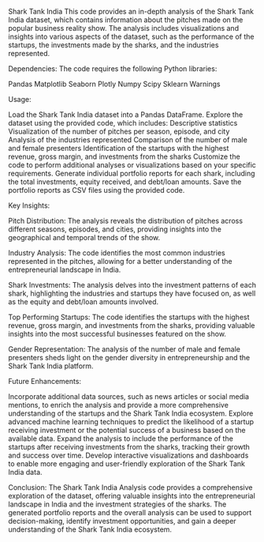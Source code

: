 Shark Tank India
This code provides an in-depth analysis of the Shark Tank India dataset, which contains information about the pitches made on the popular business reality show. The analysis includes visualizations and insights into various aspects of the dataset, such as the performance of the startups, the investments made by the sharks, and the industries represented.


Dependencies:
The code requires the following Python libraries:

Pandas
Matplotlib
Seaborn
Plotly
Numpy
Scipy
Sklearn
Warnings


Usage:

Load the Shark Tank India dataset into a Pandas DataFrame.
Explore the dataset using the provided code, which includes:
Descriptive statistics
Visualization of the number of pitches per season, episode, and city
Analysis of the industries represented
Comparison of the number of male and female presenters
Identification of the startups with the highest revenue, gross margin, and investments from the sharks
Customize the code to perform additional analyses or visualizations based on your specific requirements.
Generate individual portfolio reports for each shark, including the total investments, equity received, and debt/loan amounts.
Save the portfolio reports as CSV files using the provided code.


Key Insights:

Pitch Distribution: The analysis reveals the distribution of pitches across different seasons, episodes, and cities, providing insights into the geographical and temporal trends of the show.

Industry Analysis: The code identifies the most common industries represented in the pitches, allowing for a better understanding of the entrepreneurial landscape in India.

Shark Investments: The analysis delves into the investment patterns of each shark, highlighting the industries and startups they have focused on, as well as the equity and debt/loan amounts involved.

Top Performing Startups: The code identifies the startups with the highest revenue, gross margin, and investments from the sharks, providing valuable insights into the most successful businesses featured on the show.

Gender Representation: The analysis of the number of male and female presenters sheds light on the gender diversity in entrepreneurship and the Shark Tank India platform.


Future Enhancements:

Incorporate additional data sources, such as news articles or social media mentions, to enrich the analysis and provide a more comprehensive understanding of the startups and the Shark Tank India ecosystem.
Explore advanced machine learning techniques to predict the likelihood of a startup receiving investment or the potential success of a business based on the available data.
Expand the analysis to include the performance of the startups after receiving investments from the sharks, tracking their growth and success over time.
Develop interactive visualizations and dashboards to enable more engaging and user-friendly exploration of the Shark Tank India data.


Conclusion:
The Shark Tank India Analysis code provides a comprehensive exploration of the dataset, offering valuable insights into the entrepreneurial landscape in India and the investment strategies of the sharks. The generated portfolio reports and the overall analysis can be used to support decision-making, identify investment opportunities, and gain a deeper understanding of the Shark Tank India ecosystem.



